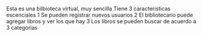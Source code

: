 Esta es una bilbioteca virtual, muy sencilla
Tiene 3 caracteristicas escenciales
  1 Se pueden registrar nuevos usuarios
  2 El bibliotecario puede agregar libros y ver los que hay
  3 Los libros se pueden buscar de acuerdo a 3 categorias 
